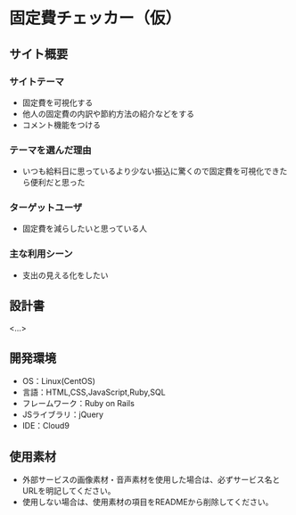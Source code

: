 # 固定費チェッカー（仮）

## サイト概要
### サイトテーマ
* 固定費を可視化する
* 他人の固定費の内訳や節約方法の紹介などをする
* コメント機能をつける

### テーマを選んだ理由
* いつも給料日に思っているより少ない振込に驚くので固定費を可視化できたら便利だと思った

### ターゲットユーザ
* 固定費を減らしたいと思っている人

### 主な利用シーン
* 支出の見える化をしたい

## 設計書
<...>

## 開発環境
- OS：Linux(CentOS)
- 言語：HTML,CSS,JavaScript,Ruby,SQL
- フレームワーク：Ruby on Rails
- JSライブラリ：jQuery
- IDE：Cloud9

## 使用素材
- 外部サービスの画像素材・音声素材を使用した場合は、必ずサービス名とURLを明記してください。
- 使用しない場合は、使用素材の項目をREADMEから削除してください。